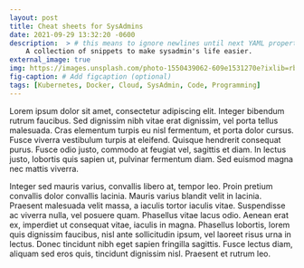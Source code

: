 ```yaml
---
layout: post
title: Cheat sheets for SysAdmins
date: 2021-09-29 13:32:20 -0600
description:  > # this means to ignore newlines until next YAML property
    A collection of snippets to make sysadmin's life easier.
external_image: true
img: https://images.unsplash.com/photo-1550439062-609e1531270e?ixlib=rb-1.2.1&ixid=MnwxMjA3fDB8MHxwaG90by1wYWdlfHx8fGVufDB8fHx8&auto=format&fit=crop&w=640&q=80
fig-caption: # Add figcaption (optional)
tags: [Kubernetes, Docker, Cloud, SysAdmin, Code, Programming]
---
```


Lorem ipsum dolor sit amet, consectetur adipiscing elit. Integer bibendum rutrum faucibus. Sed dignissim nibh vitae erat dignissim, vel porta tellus malesuada. Cras elementum turpis eu nisl fermentum, et porta dolor cursus. Fusce viverra vestibulum turpis at eleifend. Quisque hendrerit consequat purus. Fusce odio justo, commodo at feugiat vel, sagittis et diam. In lectus justo, lobortis quis sapien ut, pulvinar fermentum diam. Sed euismod magna nec mattis viverra.

Integer sed mauris varius, convallis libero at, tempor leo. Proin pretium convallis dolor convallis lacinia. Mauris varius blandit velit in lacinia. Praesent malesuada velit massa, a iaculis tortor iaculis vitae. Suspendisse ac viverra nulla, vel posuere quam. Phasellus vitae lacus odio. Aenean erat ex, imperdiet ut consequat vitae, iaculis in magna. Phasellus lobortis, lorem quis dignissim faucibus, nisl ante sollicitudin ipsum, vel laoreet risus urna in lectus. Donec tincidunt nibh eget sapien fringilla sagittis. Fusce lectus diam, aliquam sed eros quis, tincidunt dignissim nisl. Praesent et rutrum leo.

